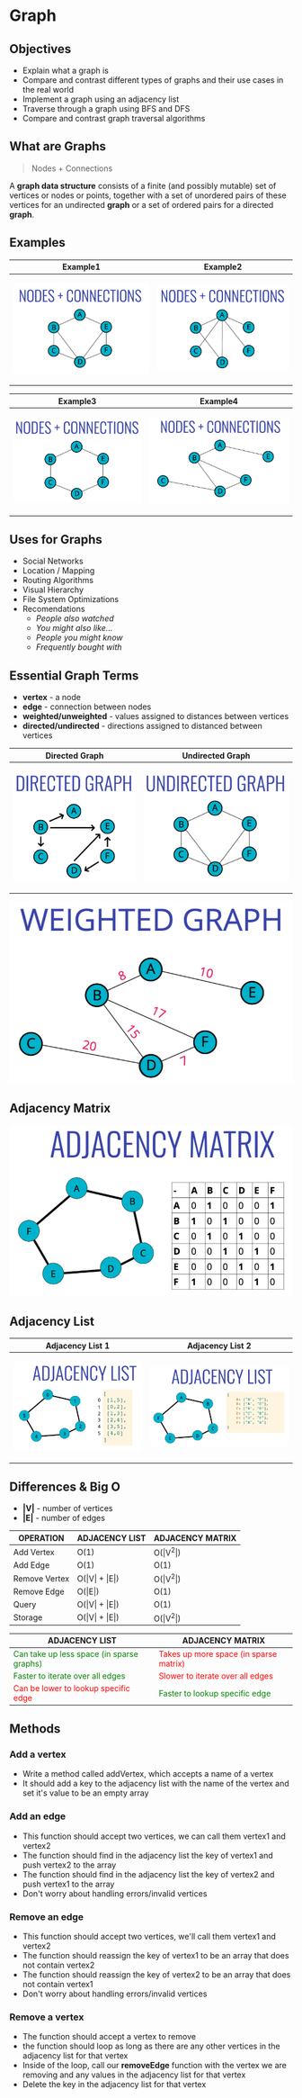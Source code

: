 # Graph

## Objectives

- Explain what a graph is
- Compare and contrast different types of graphs and their use cases in the real world
- Implement a graph using an adjacency list
- Traverse through a graph using BFS and DFS
- Compare and contrast graph traversal algorithms

## What are Graphs

> Nodes + Connections

A **graph data structure** consists of a finite (and possibly mutable) set of vertices or nodes or points, together with a set of unordered pairs of these vertices for an undirected **graph** or a set of ordered pairs for a directed **graph**.

## Examples

<table>
<thead>
<tr>
<th>Example1</th>
<th>Example2</th>
</tr>

</thead>
<tbody>
<tr>
<td>

![example](./Example1.png)

</td>
<td>

![example](./Example2.png)

</td>

</tr>
</tbody>
</table>

<table>
<thead>
<tr>
<th>Example3</th>
<th>Example4</th>
</tr>
</thead>
<tbody>
<tr>
<td>

![example](./Example3.png)

</td>
<td>

![example](./Example4.png)

</td>
</tr>
</tbody>
</table>

## Uses for Graphs

- Social Networks
- Location / Mapping
- Routing Algorithms
- Visual Hierarchy
- File System Optimizations
- Recomendations
  - _People also watched_
  - _You might also like..._
  - _People you might know_
  - _Frequently bought with_

## Essential Graph Terms

- **vertex** - a node
- **edge** - connection between nodes
- **weighted/unweighted** - values assigned to distances between vertices
- **directed/undirected** - directions assigned to distanced between vertices

<table>
<thead>
<tr>
<th>Directed Graph</th>
<th>Undirected Graph</th>
</tr>
</thead>
<tbody>
<tr>
<td>

![example](./Directed%20Graph.png)

</td>
<td>

![example](./Undirected%20Graph.png)

</td>
</tr>
</tbody>
</table>

![example](./Weighted%20Graph.png)

## Adjacency Matrix

![example](./Adjacency%20Matrix.png)

## Adjacency List

<table>
<thead>
<tr>
<th>Adjacency List 1</th>
<th>Adjacency List 2</th>
</tr>
</thead>
<tbody>
<tr>
<td>

![example](./Adjacency%20List%201.png)

</td>
<td>

![example](./Adjacency%20List%202.png)

</td>
</tr>
</tbody>
</table>

## Differences & Big O

- **|V|** - number of vertices
- **|E|** - number of edges

<table>
<thead>
<tr>
    <th>OPERATION</th>
    <th>ADJACENCY LIST</th>
    <th>ADJACENCY MATRIX</th>
</tr>
</thead>
<tbody>
<tr>
    <td>Add Vertex</td>
    <td>O(1)</td>
    <td>O(|V<sup>2</sup>|)</td>
</tr>
<tr>
    <td>Add Edge</td>
    <td>O(1)</td>
    <td>O(1)</td>
</tr>
<tr>
    <td>Remove Vertex</td>
    <td>O(|V| + |E|)</td>
    <td>O(|V<sup>2</sup>|)</td>
</tr>
<tr>
    <td>Remove Edge</td>
    <td>O(|E|)</td>
    <td>O(1)</td>
</tr>
<tr>
    <td>Query</td>
    <td>O(|V| + |E|)</td>
    <td>O(1)</td>
</tr>
<tr>
    <td>Storage</td>
    <td>O(|V| + |E|)</td>
    <td>O(|V<sup>2</sup>|)</td>
</tr>
</tbody>
</table>

<table>
<thead>
<tr>
<th>ADJACENCY LIST</th>
<th>ADJACENCY MATRIX</th>
</tr>
</thead>
<tbody>
<tr>
<td style="color:green">Can take up less space (in sparse graphs)</td>
<td style="color:red">Takes up more space (in sparse matrix)</td>
</tr>
<tr>
<td style="color:green">Faster to iterate over all edges</td>
<td style="color:red">Slower to iterate over all edges</td>
</tr>
<tr>
<td style="color:red">Can be lower to lookup specific edge</td>
<td style="color:green">Faster to lookup specific edge</td>
</tr>
</tbody>
</table>

## Methods

### Add a vertex

- Write a method called addVertex, which accepts a name of a vertex
- It should add a key to the adjacency list with the name of the vertex and set it's value to be an empty array

### Add an edge

- This function should accept two vertices, we can call them vertex1 and vertex2
- The function should find in the adjacency list the key of vertex1 and push vertex2 to the array
- The function should find in the adjacency list the key of vertex2 and push vertex1 to the array
- Don't worry about handling errors/invalid vertices

### Remove an edge

- This function should accept two vertices, we'll call them vertex1 and vertex2
- The function should reassign the key of vertex1 to be an array that does not contain vertex2
- The function should reassign the key of vertex2 to be an array that does not contain vertex1
- Don't worry about handling errors/invalid vertices

### Remove a vertex

- The function should accept a vertex to remove
- the function should loop as long as there are any other vertices in the adjacency list for that vertex
- Inside of the loop, call our **removeEdge** function with the vertex we are removing and any values in the adjacency list for that vertex
- Delete the key in the adjacency list for that vertex
